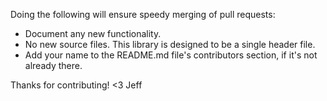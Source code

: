 Doing the following will ensure speedy merging of pull requests:

- Document any new functionality.
- No new source files. This library is designed to be a single header file.
- Add your name to the README.md file's contributors section, if it's not already there.

Thanks for contributing!
<3 Jeff
